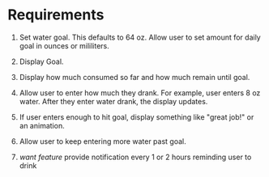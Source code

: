 # Requirements

1. Set water goal. This defaults to 64 oz. Allow user to set amount for daily goal in ounces or mililiters.

2. Display Goal.

3. Display how much consumed so far and how much remain until goal.

4. Allow user to enter how much they drank. For example, user enters 8 oz water. After they enter water drank, the display updates.

5. If user enters enough to hit goal, display something like "great job!" or an animation.

6. Allow user to keep entering more water past goal.

7. _want feature_ provide notification every 1 or 2 hours reminding user to drink
